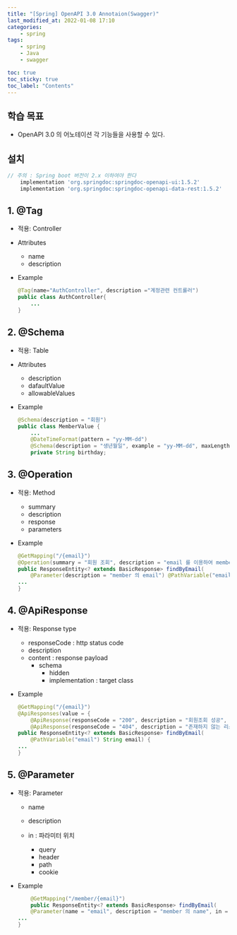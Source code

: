 ```yaml
---
title: "[Spring] OpenAPI 3.0 Annotaion(Swagger)"
last_modified_at: 2022-01-08 17:10
categories:
    - spring
tags:
    - spring
    - Java
    - swagger

toc: true
toc_sticky: true
toc_label: "Contents"
---
```


## 학습 목표
* OpenAPI 3.0 의 어노테이션 각 기능들을 사용할 수 있다.

## 설치

```gradle
// 주의 : Spring boot 버전이 2.x 이하여야 한다
    implementation 'org.springdoc:springdoc-openapi-ui:1.5.2'
    implementation 'org.springdoc:springdoc-openapi-data-rest:1.5.2'
```

## 1. @Tag

* 적용: Controller

* Attributes
    * name
    * description

* Example

    ```java
    @Tag(name="AuthController", description ="계정관련 컨트롤러")
    public class AuthController{
        ...
    }
    ```

## 2. @Schema

* 적용: Table
* Attributes
    * description
    * dafaultValue
    * allowableValues

* Example

    ```java
    @Schema(description = "회원")
    public class MemberValue {
        ... 
        @DateTimeFormat(pattern = "yy-MM-dd")
        @Schema(description = "생년월일", example = "yy-MM-dd", maxLength = 8)
        private String birthday;

    ```

## 3. @Operation

* 적용: Method

    * summary
    * description
    * response
    * parameters

* Example

    ```java
    @GetMapping("/{email}")
    @Operation(summary = "회원 조회", description = "email 를 이용하여 member조회")
    public ResponseEntity<? extends BasicResponse> findByEmail(
        @Parameter(description = "member 의 email") @PathVariable("email") String email) {
    ...
    }
    ```

## 4. @ApiResponse

* 적용: Response type
    * responseCode : http status code
    * description
    * content : response payload
        * schema
            * hidden
            * implementation : target class

* Example

    ```java
    @GetMapping("/{email}")
    @ApiResponses(value = {
        @ApiResponse(responseCode = "200", description = "회원조회 성공", content = @Content(schema = @Schema(implementation = MemberResponse.class))),
        @ApiResponse(responseCode = "404", description = "존재하지 않는 리소스", content = @Content(schema = @Schema(implementation = ErrorResponse.class))) })
    public ResponseEntity<? extends BasicResponse> findByEmail(
        @PathVariable("email") String email) {
    ...
    }

    ```
## 5. @Parameter
* 적용: Parameter
    * name
    * description
    * in : 파라미터 위치

        * query
        * header
        * path
        * cookie

* Example

    ```java
        @GetMapping("/member/{email}")
        public ResponseEntity<? extends BasicResponse> findByEmail(
        @Parameter(name = "email", description = "member 의 name", in = ParameterIn.PATH) @PathVariable("email") String email) {
    ...
    }
    ```